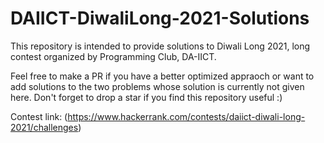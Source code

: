 # DAIICT-DiwaliLong-2021-Solutions
This repository is intended to provide solutions to Diwali Long 2021, long contest organized by Programming Club, DA-IICT. 

Feel free to make a PR if you have a better optimized appraoch or want to add solutions to the two problems whose solution is currently not given here. Don't forget to drop a star if you find this repository useful :)


Contest link: (https://www.hackerrank.com/contests/daiict-diwali-long-2021/challenges)
